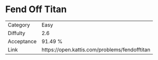 # Fend Off Titan

<table>
    <tr>
        <td>Category</td>
        <td>Easy</td>
    </tr>
    <tr>
        <td>Diffulty</td>
        <td>2.6</td>
    </tr>
    <tr>
        <td>Acceptance</td>
        <td>91.49 %</td>
    </tr>
    <tr>
        <td>Link</td>
        <td>https://open.kattis.com/problems/fendofftitan</td>
    </tr>
</table>